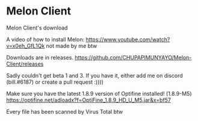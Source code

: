 # Melon Client 
Melon Client's download 

A video of how to install Melon: https://www.youtube.com/watch?v=x0eh_GfL1Qk  not made by me btw 

Downloads are in releases. https://github.com/CHUPAPIMUNYAYO/Melon-Client/releases

Sadly couldn't get beta 1 and 3. If you have it, either add me on discord (bill.#6187) or create a pull request :)))) 

Make sure you have the latest 1.8.9 version of Optifine installed! (1.8.9-M5) 
https://optifine.net/adloadx?f=OptiFine_1.8.9_HD_U_M5.jar&x=bf57

Every file has been scanned by Virus Total btw
